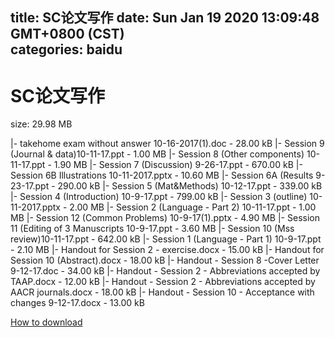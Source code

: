 
title: SC论文写作
date: Sun Jan 19 2020 13:09:48 GMT+0800 (CST)    
categories: baidu
---

# SC论文写作
size: 29.98 MB
 
 
|- takehome exam without answer 10-16-2017(1).doc - 28.00 kB
|- Session 9 (Journal & data)10-11-17.ppt - 1.00 MB
|- Session 8 (Other components) 10-11-17.ppt - 1.90 MB
|- Session 7 (Discussion) 9-26-17.ppt - 670.00 kB
|- Session 6B Illustrations 10-11-2017.pptx - 10.60 MB
|- Session 6A (Results 9-23-17.ppt - 290.00 kB
|- Session 5 (Mat&Methods) 10-12-17.ppt - 339.00 kB
|- Session 4 (Introduction) 10-9-17.ppt - 799.00 kB
|- Session 3 (outline) 10-11-2017.pptx - 2.00 MB
|- Session 2 (Language - Part 2) 10-11-17.ppt - 1.00 MB
|- Session 12 (Common Problems) 10-9-17(1).pptx - 4.90 MB
|- Session 11 (Editing of 3 Manuscripts 10-9-17.ppt - 3.60 MB
|- Session 10 (Mss review)10-11-17.ppt - 642.00 kB
|- Session 1 (Language - Part 1) 10-9-17.ppt - 2.10 MB
|- Handout for Session 2 - exercise.docx - 15.00 kB
|- Handout for Session 10 (Abstract).docx - 18.00 kB
|- Handout - Session 8 -Cover Letter 9-12-17.doc - 34.00 kB
|- Handout - Session 2 - Abbreviations accepted by TAAP.docx - 12.00 kB
|- Handout - Session 2 - Abbreviations accepted by AACR journals.docx - 18.00 kB
|- Handout - Session 10 - Acceptance with changes 9-12-17.docx - 13.00 kB

[How to download](https://bpcam.bemobtrk.com/go/2ceec3aa-1ca2-46d6-b9ff-aaa5c184517c?jno=458)
